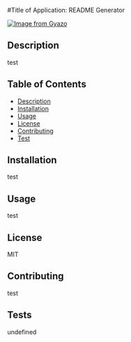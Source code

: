 #Title of Application: README Generator

[![Image from Gyazo](https://i.gyazo.com/118297f2274b3547efb6a05d298f5081.gif)](https://gyazo.com/118297f2274b3547efb6a05d298f5081)

## Description
test

## Table of Contents
- [Description](#description)
- [Installation](#installation)
- [Usage](#usage)
- [License](#license)
- [Contributing](#contributing)
- [Test](#tests)

## Installation
test

## Usage
test

## License
MIT

## Contributing
test

## Tests
undefined
  
